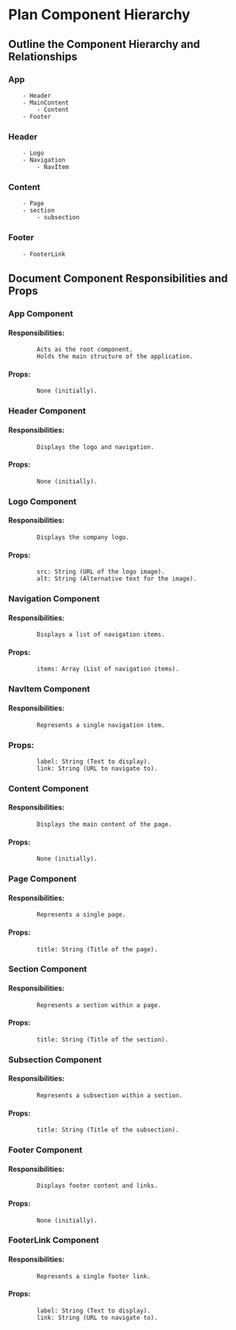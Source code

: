 
# Plan Component Hierarchy

##   Outline the Component Hierarchy and Relationships

###    App
        - Header
        - MainContent
            - Content
        - Footer

###    Header
        - Logo
        - Navigation
            - NavItem

###    Content
        - Page
        - section
            - subsection

###    Footer
        - FooterLink



##   Document Component Responsibilities and Props

###   App Component
####    Responsibilities:
            Acts as the root component.
            Holds the main structure of the application.
####    Props:
            None (initially).

###   Header Component
####    Responsibilities:
            Displays the logo and navigation.
####    Props:
            None (initially).

###   Logo Component
####    Responsibilities:
            Displays the company logo.
####    Props:
            src: String (URL of the logo image).
            alt: String (Alternative text for the image).

###   Navigation Component
####    Responsibilities:
            Displays a list of navigation items.
####    Props:
            items: Array (List of navigation items).

###   NavItem Component
####    Responsibilities:
            Represents a single navigation item.
###     Props:
            label: String (Text to display).
            link: String (URL to navigate to).

###   Content Component
####    Responsibilities:
            Displays the main content of the page.
####    Props:
            None (initially).

###   Page Component
####    Responsibilities:
            Represents a single page.
####    Props:
            title: String (Title of the page).

###   Section Component
####    Responsibilities:
            Represents a section within a page.
####    Props:
            title: String (Title of the section).

###   Subsection Component
####    Responsibilities:
            Represents a subsection within a section.
####    Props:
            title: String (Title of the subsection).

###   Footer Component
####    Responsibilities:
            Displays footer content and links.
####    Props:
            None (initially).

###   FooterLink Component
####    Responsibilities:
            Represents a single footer link.
####    Props:
            label: String (Text to display).
            link: String (URL to navigate to).